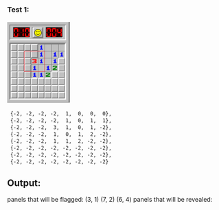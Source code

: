 

### Test 1:
![Image description](test1.png)

```
 {-2, -2, -2, -2,  1,  0,  0,  0},
 {-2, -2, -2, -2,  1,  0,  1,  1},
 {-2, -2, -2,  3,  1,  0,  1, -2},
 {-2, -2, -2,  1,  0,  1,  2, -2},
 {-2, -2, -2,  1,  1,  2, -2, -2},
 {-2, -2, -2, -2, -2, -2, -2, -2},
 {-2, -2, -2, -2, -2, -2, -2, -2},
 {-2, -2, -2, -2, -2, -2, -2, -2}
```

## Output: 
panels that will be flagged:
(3, 1)
(7, 2)
(6, 4)
panels that will be revealed:


 


